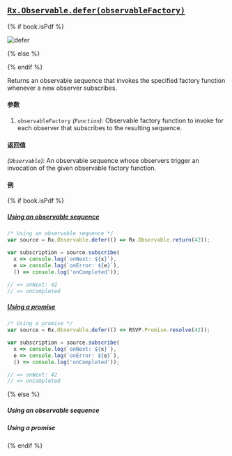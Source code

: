 ## [`Rx.Observable.defer(observableFactory)`](https://github.com/Reactive-Extensions/RxJS/blob/master/src/core/linq/observable/defer.js)

{% if book.isPdf %}

![defer](http://reactivex.io/documentation/operators/images/defer.png)

{% else %}



{% endif %}

Returns an observable sequence that invokes the specified factory function whenever a new observer subscribes.

#### 参数
1. `observableFactory` *(`Function`)*: Observable factory function to invoke for each observer that subscribes to the resulting sequence.

#### 返回值
*(`Observable`)*: An observable sequence whose observers trigger an invocation of the given observable factory function.

#### 例

{% if book.isPdf %}

##### [Using an observable sequence](http://jsbin.com/vigitu/2/edit?js,console)

```js
/* Using an observable sequence */
var source = Rx.Observable.defer(() => Rx.Observable.return(42));

var subscription = source.subscribe(
  x => console.log(`onNext: ${x}`),
  e => console.log(`onError: ${e}`),
  () => console.log('onCompleted'));

// => onNext: 42
// => onCompleted
```

##### [Using a promise](http://jsbin.com/memuf/2/edit?js,console)

```js
/* Using a promise */
var source = Rx.Observable.defer(() => RSVP.Promise.resolve(42));

var subscription = source.subscribe(
  x => console.log(`onNext: ${x}`),
  e => console.log(`onError: ${e}`),
  () => console.log('onCompleted'));

// => onNext: 42
// => onCompleted
```

{% else %}

##### Using an observable sequence

[](http://jsbin.com/vigitu/2/embed?js,console)

##### Using a promise

[](http://jsbin.com/memuf/2/embed?js,console)

{% endif %}


